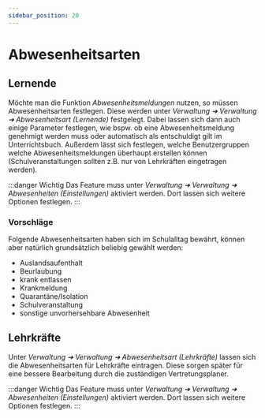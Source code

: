 ```yaml
---
sidebar_position: 20
---
```


# Abwesenheitsarten

## Lernende

Möchte man die Funktion *Abwesenheitsmeldungen* nutzen, so müssen Abwesenheitsarten festlegen. Diese werden unter *Verwaltung
➜ Verwaltung ➜ Abwesenheitsart (Lernende)* festgelegt. Dabei lassen sich dann auch einige Parameter festlegen,
wie bspw. ob eine Abwesenheitsmeldung genehmigt werden muss oder automatisch als entschuldigt gilt im Unterrichtsbuch.
Außerdem lässt sich festlegen, welche Benutzergruppen welche Abwesenheitsmeldungen überhaupt erstellen können (Schulveranstaltungen
sollten z.B. nur von Lehrkräften eingetragen werden).

:::danger Wichtig
Das Feature muss unter *Verwaltung ➜ Verwaltung ➜ Abwesenheiten (Einstellungen)* aktiviert werden. Dort lassen
sich weitere Optionen festlegen.
:::

### Vorschläge

Folgende Abwesenheitsarten haben sich im Schulalltag bewährt, können aber natürlich grundsätzlich beliebig gewählt werden:

* Auslandsaufenthalt
* Beurlaubung
* krank entlassen
* Krankmeldung
* Quarantäne/Isolation
* Schulveranstaltung
* sonstige unvorhersehbare Abwesenheit

## Lehrkräfte

Unter *Verwaltung ➜ Verwaltung ➜ Abwesenheitsart (Lehrkräfte)* lassen sich die Abwesenheitsarten für Lehrkräfte
eintragen. Diese sorgen später für eine bessere Bearbeitung durch die zuständigen Vertretungsplaner.

:::danger Wichtig
Das Feature muss unter *Verwaltung ➜ Verwaltung ➜ Abwesenheiten (Einstellungen)* aktiviert werden. Dort lassen
sich weitere Optionen festlegen.
:::
